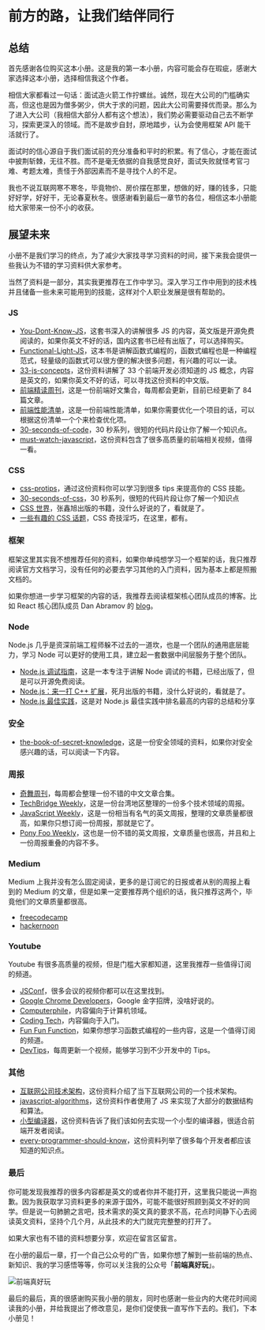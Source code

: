 # 前方的路，让我们结伴同行

## 总结
首先感谢各位购买这本小册。这是我的第一本小册，内容可能会存在瑕疵，感谢大家选择这本小册，选择相信我这个作者。

相信大家都看过一句话：面试造火箭工作拧螺丝。诚然，现在大公司的门槛确实高，但这也是因为僧多粥少，供大于求的问题，因此大公司需要择优而录。那么为了进入大公司（我相信大部分人都有这个想法），我们势必需要驱动自己去不断学习，探索更深入的领域。而不是故步自封，原地踏步，认为会使用框架 API 能干活就行了。

面试时的信心源自于我们面试前的充分准备和平时的积累。有了信心，才能在面试中披荆斩棘，无往不胜。而不是毫无依据的自我感觉良好，面试失败就怪考官刁难、考题太难，责怪于外部因素而不是寻找个人的不足。

我也不说互联网寒不寒冬，毕竟物价、房价摆在那里，想做的好，赚的钱多，只能好好学，好好干，无论春夏秋冬。很感谢看到最后一章节的各位，相信这本小册能给大家带来一份不小的收获。

## 展望未来

小册不是我们学习的终点，为了减少大家找寻学习资料的时间，接下来我会提供一些我认为不错的学习资料供大家参考。

当然了资料是一部分，其实我更推荐在工作中学习。深入学习工作中用到的技术栈并且储备一些未来可能用到的技能，这样对个人职业发展是很有帮助的。

### JS 

- [You-Dont-Know-JS](https://github.com/getify/You-Dont-Know-JS)，这套书深入的讲解很多 JS 的内容，英文版是开源免费阅读的，如果你英文不好的话，国内这套书已经有出版了，可以选择购买。
- [Functional-Light-JS](https://github.com/getify/Functional-Light-JS)，这本书是讲解函数式编程的，函数式编程也是一种编程范式，轻量级的函数式可以很方便的解决很多问题，有兴趣的可以一读。
- [33-js-concepts](https://github.com/leonardomso/33-js-concepts)，这份资料讲解了 33 个前端开发必须知道的 JS 概念，内容是英文的，如果你英文不好的话，可以寻找这份资料的中文版。
- [前端精读周刊](https://github.com/dt-fe/weekly)，这是一份前端好文集合，每周都会更新，目前已经更新了 84 篇文章。
- [前端性能清单](https://github.com/JohnsenZhou/Front-End-Performance-Checklist)，这是一份前端性能清单，如果你需要优化一个项目的话，可以根据这份清单一个个来检查优化项。
- [30-seconds-of-code](https://github.com/30-seconds/30-seconds-of-code)，30 秒系列，很短的代码片段让你了解一个知识点。
- [must-watch-javascript](https://github.com/AllThingsSmitty/must-watch-javascript)，这份资料包含了很多高质量的前端相关视频，值得一看。

### CSS

- [css-protips](https://github.com/AllThingsSmitty/css-protips)，通过这份资料你可以学习到很多 tips 来提高你的 CSS 技能。
- [30-seconds-of-css](https://github.com/30-seconds/30-seconds-of-css)，30 秒系列，很短的代码片段让你了解一个知识点
- [CSS 世界](https://item.jd.com/12262251.html)，张鑫旭出版的书籍，没什么好说的了，看就是了。
- [一些有趣的 CSS 话题](https://github.com/chokcoco/iCSS)，CSS 奇技淫巧，在这里，都有。

### 框架

框架这里其实我不想推荐任何的资料，如果你单纯想学习一个框架的话，我只推荐阅读官方文档学习，没有任何的必要去学习其他的入门资料，因为基本上都是照搬文档的。

如果你想进一步学习框架的内容的话，我推荐去阅读框架核心团队成员的博客。比如 React 核心团队成员 Dan Abramov 的 [blog](https://overreacted.io/)。

### Node

Node.js 几乎是资深前端工程师躲不过去的一道坎，也是一个团队的通用底层能力，学习 Node 可以更好的使用工具，建立起一套数据中间层服务于整个团队。

- [Node.js 调试指南](https://github.com/nswbmw/node-in-debugging)，这是一本专注于讲解 Node 调试的书籍，已经出版了，但是可以开源免费阅读。
- [Node.js：来一打 C++ 扩展](https://item.jd.com/12380404.html)，死月出版的书籍，没什么好说的，看就是了。
- [Node.js 最佳实践](https://github.com/i0natan/nodebestpractices/blob/master/README.chinese.md)，这是对 Node.js 最佳实践中排名最高的内容的总结和分享

### 安全

- [the-book-of-secret-knowledge](https://github.com/trimstray/the-book-of-secret-knowledge)，这是一份安全领域的资料，如果你对安全感兴趣的话，可以阅读一下内容。

### 周报

- [奇舞周刊](https://weekly.75team.com/)，每周都会整理一份不错的中文文章合集。
- [TechBridge Weekly](https://weekly.techbridge.cc/)，这是一份台湾地区整理的一份多个技术领域的周报。
- [JavaScript Weekly](https://javascriptweekly.com/)，这是一份相当有名气的英文周报，整理的文章质量都很高，如果你只想订阅一份周报，那就是它了。
- [Pony Foo Weekly](https://ponyfoo.com/weekly)，这也是一份不错的英文周报，文章质量也很高，并且和上一份周报重叠的内容不多。

### Medium

Medium 上我并没有怎么固定阅读，更多的是订阅它的日报或者从别的周报上看到的 Medium 的文章，但是如果一定要推荐两个组织的话，我只推荐这两个，毕竟他们的文章质量都很高。

- [freecodecamp](https://medium.freecodecamp.org/)
- [hackernoon](https://hackernoon.com/)

### Youtube

Youtube 有很多高质量的视频，但是门槛大家都知道，这里我推荐一些值得订阅的频道。

- [JSConf](https://www.youtube.com/channel/UCzoVCacndDCfGDf41P-z0iA)，很多会议的视频你都可以在这里找到。
- [Google Chrome Developers](https://www.youtube.com/channel/UCnUYZLuoy1rq1aVMwx4aTzw)，Google 金字招牌，没啥好说的。
- [Computerphile](https://www.youtube.com/channel/UC9-y-6csu5WGm29I7JiwpnA)，内容偏向于计算机领域。
- [Coding Tech](https://www.youtube.com/channel/UCtxCXg-UvSnTKPOzLH4wJaQ/videos)，内容偏向于入门。
- [Fun Fun Function](https://www.youtube.com/channel/UCO1cgjhGzsSYb1rsB4bFe4Q)，如果你想学习函数式编程的一些内容，这是一个值得订阅的频道。
- [DevTips](https://www.youtube.com/user/DevTipsForDesigners/videos)，每周更新一个视频，能够学习到不少开发中的 Tips。

### 其他

- [互联网公司技术架构](https://github.com/davideuler/architecture.of.internet-product)，这份资料介绍了当下互联网公司的一个技术架构。
- [javascript-algorithms](https://github.com/trekhleb/javascript-algorithms)，这份资料作者使用了 JS 来实现了大部分的数据结构和算法。
- [小型编译器](https://github.com/jamiebuilds/the-super-tiny-compiler)，这份资料告诉了我们该如何去实现一个小型的编译器，很适合前端开发者阅读。
- [every-programmer-should-know](https://github.com/mtdvio/every-programmer-should-know)，这份资料列举了很多每个开发者都应该知道的知识点。

### 最后

你可能发现我推荐的很多内容都是英文的或者你并不能打开，这里我只能说一声抱歉。因为我获取学习资料更多的来源于国外，可能不能很好照顾到英文不好的同学。但是说一句肺腑之言吧，技术需求的英文真的要求不高，花点时间静下心去阅读英文资料，坚持个几个月，从此技术的大门就完完整整的打开了。

如果大家也有不错的资料想要分享，欢迎在留言区留言。

在小册的最后一章，打一个自己公众号的广告，如果你想了解到一些前端的热点、新知识、我的学习感悟等等，你可以关注我的公众号「**前端真好玩**」。

![前端真好玩](https://p1-jj.byteimg.com/tos-cn-i-t2oaga2asx/gold-user-assets/2018/12/7/1678800c654a7f34~tplv-t2oaga2asx-image.image)

最后的最后，真的很感谢购买我小册的朋友，同时也感谢一些业内的大佬花时间阅读我的小册，并给我提出了修改意见，是你们促使我一直写作下去的。我们，下本小册见！